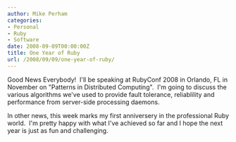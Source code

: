 ```yaml
---
author: Mike Perham
categories:
- Personal
- Ruby
- Software
date: 2008-09-09T00:00:00Z
title: One Year of Ruby
url: /2008/09/09/one-year-of-ruby/
---
```


Good News Everybody!  I'll be speaking at RubyConf 2008 in Orlando, FL in November on "Patterns in Distributed Computing".  I'm going to discuss the various algorithms we've used to provide fault tolerance, reliablility and performance from server-side processing daemons.

In other news, this week marks my first anniversery in the professional Ruby world.  I'm pretty happy with what I've achieved so far and I hope the next year is just as fun and challenging.
